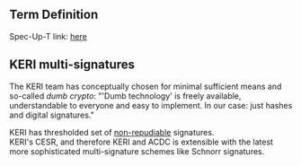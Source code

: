 ## Term Definition

Spec-Up-T link: <a href='https://weboftrust.github.io/WOT-terms/docs/glossary/multisig'>here</a>

## KERI multi-signatures
The KERI team has conceptually chosen for minimal sufficient means and so-called _dumb crypto_: "'Dumb technology' is freely available, understandable to everyone and easy to implement. In our case: just hashes and digital signatures."

KERI has thresholded set of [non-repudiable](non-repudiable) signatures.  
KERI's CESR, and therefore KERI and ACDC is extensible with the latest more sophisticated multi-signature schemes like Schnorr signatures. 